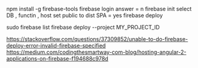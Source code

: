 npm install -g firebase-tools
firebase login
answer = n
firebase init
select DB , functin , host
set public to dist
SPA = yes
firebase deploy

sudo firebase list
firebase deploy --project MY_PROJECT_ID

https://stackoverflow.com/questions/37309852/unable-to-do-firebase-deploy-error-invalid-firebase-specified
https://medium.com/codingthesmartway-com-blog/hosting-angular-2-applications-on-firebase-f194688c978d
